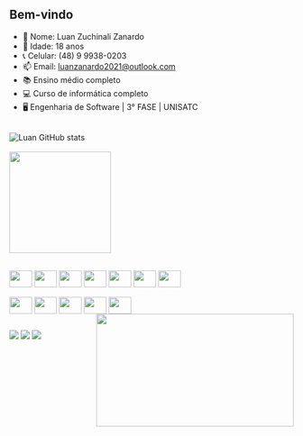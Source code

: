 ## Bem-vindo

- 🧐 Nome: Luan Zuchinali Zanardo
- 🍰 Idade: 18 anos
- 📞 Celular: (48) 9 9938-0203
- 📫 Email: luanzanardo2021@outlook.com
- 📚 Ensino médio completo
- 💻 Curso de informática completo
- 🖥️ Engenharia de Software | 3° FASE | UNISATC

<br>![Luan GitHub stats](https://github-readme-stats.vercel.app/api?username=Luan-zanardo&theme=midnight-purple&show_icons=true)
<br>
<br><a href="https://github.com/Luan-zanardo"><img  height="180em" src="https://github-readme-stats.vercel.app/api/top-langs/?username=Luan-zanardo&layout=compact&theme=midnight-purple&show_icons=true" /><br>

<div style="display: incline-block"><br>
  <a href="https://github.com/Luan-zanardo/Front-end"><img align="center" height="30" width="40" src="https://cdn.jsdelivr.net/gh/devicons/devicon@latest/icons/html5/html5-original.svg" /></a>
  <a href="https://github.com/Luan-zanardo/Front-end"><img align="center" height="30" width="40" src="https://cdn.jsdelivr.net/gh/devicons/devicon@latest/icons/css3/css3-original.svg" /></a>
  <a href="https://github.com/Luan-zanardo/Front-end"><img align="center" height="30" width="40" src="https://cdn.jsdelivr.net/gh/devicons/devicon@latest/icons/javascript/javascript-original.svg" /></a>
  <a href="https://github.com/Luan-zanardo/Arduino"><img align="center" height="30" width="40" src="https://cdn.jsdelivr.net/gh/devicons/devicon@latest/icons/cplusplus/cplusplus-original.svg" /></a>
  <a href="https://github.com/Luan-zanardo/Unity"><img align="center" height="30" width="40" src="https://cdn.jsdelivr.net/gh/devicons/devicon@latest/icons/csharp/csharp-original.svg" /></a>
  <a href="https://github.com/Luan-zanardo/Phyton!"><img align="center" height="30" width="40" src="https://cdn.jsdelivr.net/gh/devicons/devicon@latest/icons/python/python-original.svg" /></a>
  <a href="https://github.com/Luan-zanardo/PHP"><img align="center" height="30" width="40" src="https://cdn.jsdelivr.net/gh/devicons/devicon@latest/icons/php/php-original.svg" /></a>
  <br><br>
  <a href="https://github.com/Luan-zanardo/SQL"><img align="center" height="30" width="40" src="https://cdn.jsdelivr.net/gh/devicons/devicon@latest/icons/mysql/mysql-original.svg" /></a>
  <a href="https://github.com/Luan-zanardo/Arduino"><img align="center" height="30" width="40" src="https://cdn.jsdelivr.net/gh/devicons/devicon@latest/icons/arduino/arduino-original.svg" /></a>
  <a href="https://github.com/Luan-zanardo/React-Native"><img align="center" height="30" width="40" src="https://cdn.jsdelivr.net/gh/devicons/devicon@latest/icons/react/react-original.svg" /></a>
  <a href="https://github.com/Luan-zanardo/Unity"><img align="center" height="30" width="40" src="https://cdn.jsdelivr.net/gh/devicons/devicon@latest/icons/unity/unity-original.svg" /></a>
  <img align="center" height="30" width="40" src="https://cdn.jsdelivr.net/gh/devicons/devicon@latest/icons/blender/blender-original.svg" /></a>
  <img align="right" height="200" width="350" src="https://24.media.tumblr.com/8f8bbdbc88fae3d8d80e87a2a21c9d33/tumblr_mrkvtvAQtV1s6kmuwo1_500.gif" /></a>
</div>

##

<div>
  <a href="https://api.whatsapp.com/send?phone=5548999380203"><img src= "https://img.shields.io/badge/WhatsApp-25D366?style=for-the-badge&logo=whatsapp&logoColor=white"/></a>
  <a href="https://www.linkedin.com/in/luan-zanardo-7aa6b927b/"><img src= "https://img.shields.io/badge/LinkedIn-0077B5?style=for-the-badge&logo=linkedin&logoColor=white"/></a>
  <a href="https://lz7dev.itch.io"><img src= "https://img.shields.io/badge/Itch.io-FA5C5C?style=for-the-badge&logo=itchdotio&logoColor=white"/></a>
</div>


